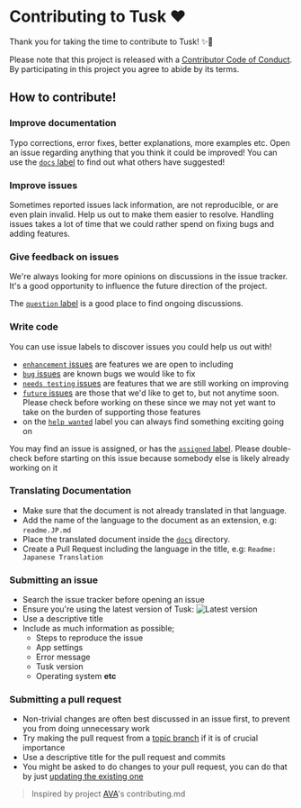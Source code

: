 # Contributing to Tusk ❤

Thank you for taking the time to contribute to Tusk! ✨🎉

Please note that this project is released with a [Contributor Code of Conduct](code-of-conduct.md). By participating in this project you agree to abide by its terms.

## How to contribute!

### Improve documentation

Typo corrections, error fixes, better explanations, more examples etc. Open an issue regarding anything that you think it could be improved! You can use the [`docs` label](https://github.com/klaudiosinani/tusk/labels/docs) to find out what others have suggested!

### Improve issues

Sometimes reported issues lack information, are not reproducible, or are even plain invalid. Help us out to make them easier to resolve. Handling issues takes a lot of time that we could rather spend on fixing bugs and adding features.

### Give feedback on issues

We're always looking for more opinions on discussions in the issue tracker. It's a good opportunity to influence the future direction of the project.

The [`question` label](https://github.com/klaudiosinani/tusk/labels/question) is a good place to find ongoing discussions.

### Write code

You can use issue labels to discover issues you could help us out with!

- [`enhancement` issues](https://github.com/klaudiosinani/tusk/labels/enhancement) are features we are open to including
- [`bug` issues](https://github.com/klaudiosinani/tusk/labels/bug) are known bugs we would like to fix
- [`needs testing` issues](https://github.com/klaudiosinani/tusk/labels/needs%20testing) are features that we are still working on improving
- [`future` issues](https://github.com/klaudiosinani/tusk/labels/future) are those that we'd like to get to, but not anytime soon. Please check before working on these since we may not yet want to take on the burden of supporting those features
- on the [`help wanted`](https://github.com/klaudiosinani/tusk/labels/future) label you can always find something exciting going on

You may find an issue is assigned, or has the [`assigned` label](https://github.com/klaudiosinani/tusk/labels/assigned). Please double-check before starting on this issue because somebody else is likely already working on it

### Translating Documentation

- Make sure that the document is not already translated in that language.
- Add the name of the language to the document as an extension, e.g: `readme.JP.md`
- Place the translated document inside the [`docs`](https://github.com/klaudiosinani/tusk/tree/master/docs) directory.
- Create a Pull Request including the language in the title, e.g: `Readme: Japanese Translation`

### Submitting an issue

- Search the issue tracker before opening an issue
- Ensure you're using the latest version of Tusk: ![Latest version](https://badge.fury.io/gh/klaudiosinani%2Ftusk.svg)
- Use a descriptive title
- Include as much information as possible;
  - Steps to reproduce the issue
  - App settings
  - Error message
  - Tusk version
  - Operating system **etc**

### Submitting a pull request

- Non-trivial changes are often best discussed in an issue first, to prevent you from doing unnecessary work
- Try making the pull request from a [topic branch](https://github.com/dchelimsky/rspec/wiki/Topic-Branches) if it is of crucial importance
- Use a descriptive title for the pull request and commits
- You might be asked to do changes to your pull request, you can do that by just [updating the existing one](https://github.com/RichardLitt/docs/blob/master/amending-a-commit-guide.md)

> Inspired by project [AVA](https://github.com/avajs/ava/blob/master/contributing.md)'s contributing.md
